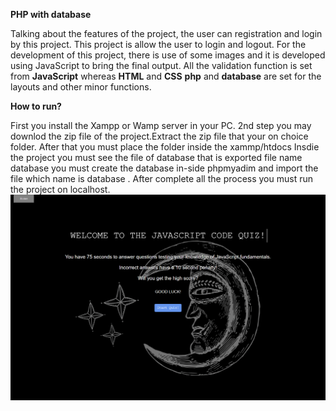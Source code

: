 
**PHP with database**

 Talking about the features of the project, the user can registration and login by this project. This project is allow the user to login and logout.
 For the development of this project, there is use of some images and it is developed using JavaScript to bring the final output. All the validation function is set from **JavaScript** whereas **HTML** and **CSS** **php** and **database** are set for the layouts and other minor functions.
 
**How to run?**

 First you install the Xampp or Wamp server in your PC.
 2nd step you may downlod the zip file of the project.Extract the zip file that your on choice folder.
 After that you must place the folder inside the xammp/htdocs
 Insdie the project you must see the file of database that is exported file name database you must create the database in-side phpmyadim and import the file which name is database .
After complete all the process you must run the project on localhost. 
![](images/coding-web.png)

